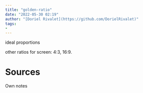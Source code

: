 ```yaml
---
title: "golden-ratio"
date: "2022-05-30 02:19"
author: "[Doriel Rivalet](https://github.com/DorielRivalet)"
tags:
- 
---
```


ideal proportions

other ratios for screen: 4:3, 16:9.
# Sources
Own notes


